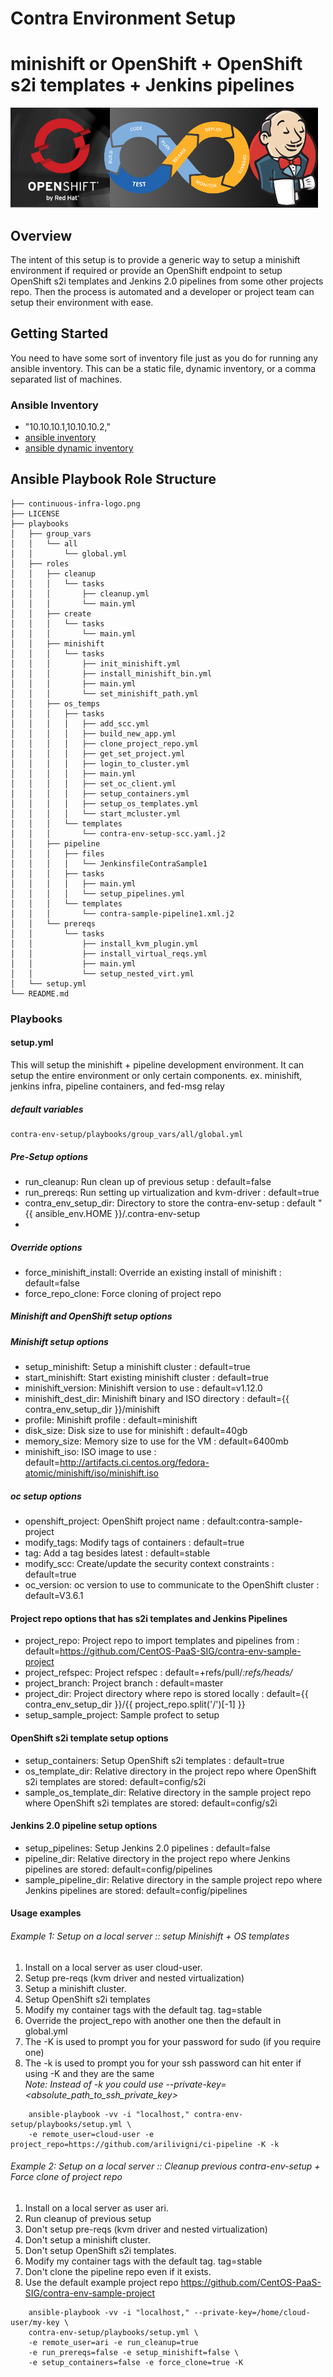 # Contra Environment Setup 
# minishift or OpenShift + OpenShift s2i templates + Jenkins pipelines
![CI-Pipeline](continuous-infra-logo.png "continuous-infra")

## Overview

The intent of this setup is to provide a generic way to setup a minishift environment if required or provide
an OpenShift endpoint to setup OpenShift s2i templates and Jenkins 2.0 pipelines from some other projects
repo.  Then the process is automated and a developer or project team can setup their environment with ease.

## Getting Started

You need to have some sort of inventory file just as you do for running any ansible inventory.
This can be a static file, dynamic inventory, or a comma separated list of machines.

### Ansible Inventory

- "10.10.10.1,10.10.10.2,"
- [ansible inventory](http://docs.ansible.com/ansible/intro_inventory.html)
- [ansible dynamic inventory](http://docs.ansible.com/ansible/intro_dynamic_inventory.html)

## Ansible Playbook Role Structure
````
├── continuous-infra-logo.png
├── LICENSE
├── playbooks
│   ├── group_vars
│   │   └── all
│   │       └── global.yml
│   ├── roles
│   │   ├── cleanup
│   │   │   └── tasks
│   │   │       ├── cleanup.yml
│   │   │       └── main.yml
│   │   ├── create
│   │   │   └── tasks
│   │   │       └── main.yml
│   │   ├── minishift
│   │   │   └── tasks
│   │   │       ├── init_minishift.yml
│   │   │       ├── install_minishift_bin.yml
│   │   │       ├── main.yml
│   │   │       └── set_minishift_path.yml
│   │   ├── os_temps
│   │   │   ├── tasks
│   │   │   │   ├── add_scc.yml
│   │   │   │   ├── build_new_app.yml
│   │   │   │   ├── clone_project_repo.yml
│   │   │   │   ├── get_set_project.yml
│   │   │   │   ├── login_to_cluster.yml
│   │   │   │   ├── main.yml
│   │   │   │   ├── set_oc_client.yml
│   │   │   │   ├── setup_containers.yml
│   │   │   │   ├── setup_os_templates.yml
│   │   │   │   └── start_mcluster.yml
│   │   │   └── templates
│   │   │       └── contra-env-setup-scc.yaml.j2
│   │   ├── pipeline
│   │   │   ├── files
│   │   │   │   └── JenkinsfileContraSample1
│   │   │   ├── tasks
│   │   │   │   ├── main.yml
│   │   │   │   └── setup_pipelines.yml
│   │   │   └── templates
│   │   │       └── contra-sample-pipeline1.xml.j2
│   │   └── prereqs
│   │       └── tasks
│   │           ├── install_kvm_plugin.yml
│   │           ├── install_virtual_reqs.yml
│   │           ├── main.yml
│   │           └── setup_nested_virt.yml
│   └── setup.yml
└── README.md
````

### Playbooks

####  setup.yml

This will setup the minishift + pipeline development environment.  It can setup the entire environment
or only certain components.  ex. minishift, jenkins infra, pipeline containers, and fed-msg relay

##### default variables
```
contra-env-setup/playbooks/group_vars/all/global.yml

```
##### Pre-Setup options

* run_cleanup: Run clean up of previous setup : default=false
* run_prereqs: Run setting up virtualization and kvm-driver : default=true
* contra_env_setup_dir: Directory to store the contra-env-setup :  default "{{ ansible_env.HOME }}/.contra-env-setup
* 

##### Override options

* force_minishift_install: Override an existing install of minishift : default=false
* force_repo_clone: Force cloning of project repo

##### Minishift and OpenShift setup options

##### Minishift setup options
* setup_minishift: Setup a minishift cluster : default=true
* start_minishift: Start existing minishift cluster : default=true
* minishift_version: Minishift version to use : default=v1.12.0
* minishift_dest_dir: Minishift binary and ISO directory : default={{ contra_env_setup_dir }}/minishift
* profile: Minishift profile : default=minishift
* disk_size: Disk size to use for minishift : default=40gb
* memory_size: Memory size to use for the VM : default=6400mb
* minishift_iso: ISO image to use : default=http://artifacts.ci.centos.org/fedora-atomic/minishift/iso/minishift.iso 

##### oc setup options
* openshift_project: OpenShift project name : default:contra-sample-project
* modify_tags: Modify tags of containers : default=true
* tag: Add a tag besides latest : default=stable
* modify_scc: Create/update the security context constraints : default=true
* oc_version: oc version to use to communicate to the OpenShift cluster : default=V3.6.1

#### Project repo options that has s2i templates and Jenkins Pipelines
* project_repo: Project repo to import templates and pipelines from : default=https://github.com/CentOS-PaaS-SIG/contra-env-sample-project
* project_refspec: Project refspec : default=+refs/pull/*:refs/heads/* 
* project_branch: Project branch : default=master
* project_dir: Project directory where repo is stored locally : default={{ contra_env_setup_dir }}/{{ project_repo.split('/')[-1] }}
* setup_sample_project: Sample profect to setup 

#### OpenShift s2i template setup options
* setup_containers: Setup OpenShift s2i templates : default=true
* os_template_dir: Relative directory in the project repo where OpenShift s2i templates are stored: default=config/s2i
* sample_os_template_dir: Relative directory in the sample project repo where OpenShift s2i templates are stored: default=config/s2i

#### Jenkins 2.0 pipeline setup options
* setup_pipelines: Setup Jenkins 2.0 pipelines : default=false
* pipeline_dir: Relative directory in the project repo where Jenkins pipelines are stored: default=config/pipelines
* sample_pipeline_dir: Relative directory in the sample project repo where Jenkins pipelines are stored: default=config/pipelines

#### Usage examples

###### Example 1: Setup on a local server :: setup Minishift + OS templates 

 1. Install on a local server as user cloud-user.
 2. Setup pre-reqs (kvm driver and nested virtualization)
 3. Setup a minishift cluster.
 4. Setup OpenShift s2i templates
 5. Modify my container tags with the default tag. tag=stable
 6. Override the project_repo with another one then the default in global.yml
 7. The -K is used to prompt you for your password for sudo (if you require one)
 8. The -k is used to prompt you for your ssh password can hit enter if using -K and they are the same<br>
    _Note: Instead of -k you could use --private-key=<absolute_path_to_ssh_private_key>_
    
```
    ansible-playbook -vv -i "localhost," contra-env-setup/playbooks/setup.yml \
    -e remote_user=cloud-user -e project_repo=https://github.com/arilivigni/ci-pipeline -K -k

```

###### Example 2: Setup on a local server :: Cleanup previous contra-env-setup + Force clone of project repo
 
 1. Install on a local server as user ari.
 2. Run cleanup of previous setup
 3. Don't setup pre-reqs (kvm driver and nested virtualization)
 4. Don't setup a minishift cluster.
 5. Don't setup OpenShift s2i templates.
 6. Modify my container tags with the default tag. tag=stable
 7. Don't clone the pipeline repo even if it exists.
 8. Use the default example project repo https://github.com/CentOS-PaaS-SIG/contra-env-sample-project

```
    ansible-playbook -vv -i "localhost," --private-key=/home/cloud-user/my-key \
    contra-env-setup/playbooks/setup.yml \
    -e remote_user=ari -e run_cleanup=true
    -e run_prereqs=false -e setup_minishift=false \
    -e setup_containers=false -e force_clone=true -K
```